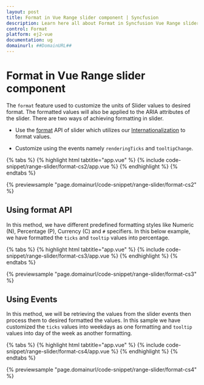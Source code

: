 ```yaml
---
layout: post
title: Format in Vue Range slider component | Syncfusion
description: Learn here all about Format in Syncfusion Vue Range slider component of Syncfusion Essential JS 2 and more.
control: Format 
platform: ej2-vue
documentation: ug
domainurl: ##DomainURL##
---
```


# Format in Vue Range slider component

The `format` feature used to customize the units of Slider values to desired format. The formatted values will also be applied to the ARIA attributes of the slider. There are two ways of achieving formatting in slider.

* Use the [format](https://ej2.syncfusion.com/vue/documentation/api/slider/tooltipDataModel/#format) API of slider which utilizes our [Internationalization](../common/internationalization/) to format values.

* Customize using the events namely `renderingTicks` and `tooltipChange`.

{% tabs %}
{% highlight html tabtitle="app.vue" %}
{% include code-snippet/range-slider/format-cs2/app.vue %}
{% endhighlight %}
{% endtabs %}
        
{% previewsample "page.domainurl/code-snippet/range-slider/format-cs2" %}

## Using format API

In this method, we have different predefined formatting styles like Numeric (N), Percentage (P), Currency (C) and `#` specifiers. In this below example, we have formatted the `ticks` and `tooltip` values into percentage.

{% tabs %}
{% highlight html tabtitle="app.vue" %}
{% include code-snippet/range-slider/format-cs3/app.vue %}
{% endhighlight %}
{% endtabs %}
        
{% previewsample "page.domainurl/code-snippet/range-slider/format-cs3" %}

## Using Events

In this method, we will be retrieving the values from the slider events then process them to desired formatted the values. In this sample we have customized the `ticks` values into weekdays as one formatting and `tooltip` values into day of the week as another formatting.

{% tabs %}
{% highlight html tabtitle="app.vue" %}
{% include code-snippet/range-slider/format-cs4/app.vue %}
{% endhighlight %}
{% endtabs %}
        
{% previewsample "page.domainurl/code-snippet/range-slider/format-cs4" %}
